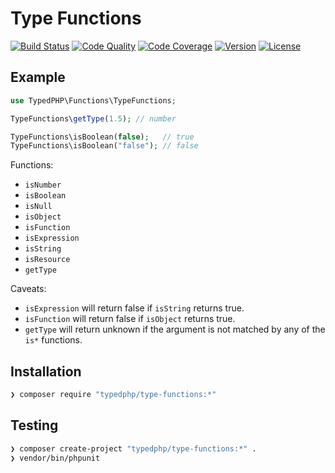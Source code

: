 # Type Functions

[![Build Status](http://img.shields.io/travis/typedphp/type-functions.svg?style=flat-square)](https://travis-ci.org/typedphp/type-functions)
[![Code Quality](http://img.shields.io/scrutinizer/g/typedphp/type-functions.svg?style=flat-square)](https://scrutinizer-ci.com/g/typedphp/type-functions)
[![Code Coverage](http://img.shields.io/scrutinizer/coverage/g/typedphp/type-functions.svg?style=flat-square)](http://typedphp.github.io/type-functions/master)
[![Version](http://img.shields.io/packagist/v/typedphp/type-functions.svg?style=flat-square)](https://packagist.org/packages/typedphp/type-functions)
[![License](http://img.shields.io/packagist/l/typedphp/type-functions.svg?style=flat-square)](licence.md)

## Example

```php
use TypedPHP\Functions\TypeFunctions;

TypeFunctions\getType(1.5); // number

TypeFunctions\isBoolean(false);   // true
TypeFunctions\isBoolean("false"); // false
```

Functions:

- `isNumber`
- `isBoolean`
- `isNull`
- `isObject`
- `isFunction`
- `isExpression`
- `isString`
- `isResource`
- `getType`

Caveats:

- `isExpression` will return false if `isString` returns true.
- `isFunction` will return false if `isObject` returns true.
- `getType` will return unknown if the argument is not matched by any of the `is*` functions.

## Installation

```sh
❯ composer require "typedphp/type-functions:*"
```

## Testing

```sh
❯ composer create-project "typedphp/type-functions:*" .
❯ vendor/bin/phpunit
```
